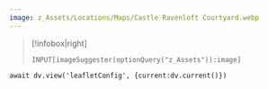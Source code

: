 ```yaml
---
image: z_Assets/Locations/Maps/Castle Ravenloft Courtyard.webp
---
```


> [!infobox|right]
> ```meta-bind
> INPUT[imageSuggester(optionQuery("z_Assets")):image]
> ```

```dataviewjs
await dv.view('leafletConfig', {current:dv.current()})
```